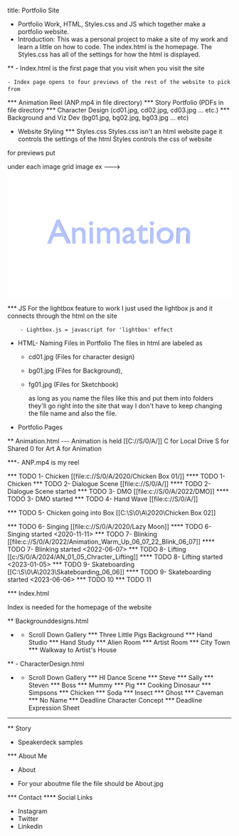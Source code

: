 title: Portfolio Site                                                          
* Portfolio Work, HTML, Styles.css and JS which together make a portfolio website.
* Introduction: This was a personal project to make a site of my work and learn a little on how to code. The index.html is the homepage. The Styles.css has all of the settings for how the html is displayed. 

** - Index.html is the first page that you visit when you visit the site 


	- Index page opens to four previews of the rest of the website to pick from
	
*** Animation Reel (ANP.mp4 in file directory)
*** Story Portfolio (PDFs in file directory
*** Character Design (cd01.jpg, cd02.jpg, cd03.jpg ... etc.)
*** Background and Viz Dev (bg01.jpg, bg02.jpg, bg03.jpg ... etc)

* Website Styling
*** Styles.css
Styles.css isn't an html website page it controls the settings of the html
Styles controls the css of website

for previews put             <div class="preview" id="preview1"></div> under each image grid image
    ex --->  <img src="fp/fp_ani.png" alt="Image 1">
            <div class="preview" id="preview1"></div>
        </a>

*** JS
For the lightbox feature to work I just used the lightbox js and it connects through the html on the site

        - Lightbox.js = javascript for 'lightbox' effect
  
* HTML-  Naming Files in Portfolio
The files in html are labeled as

	- cd01.jpg (Files for character design) 
	
	- bg01.jpg (Files for Background), 
	
	- fg01.jpg (Files for Sketchbook) 

	  as long as you name the files like this and put them into folders they'll go right into the site that way I don't have to keep changing the file name and also the file.

* Portfolio Pages

** Animation.html
--- Animation is held [[C://S/0/A/]]
C for Local Drive
S for Shared
0 for Art 
A for Animation

***- ANP.mp4 is my reel


*** TODO 1- Chicken [[file:c://S/0/A/2020/Chicken Box 01/]]
**** TODO 1- Chicken
*** TODO 2- Dialogue Scene [[file:c://S/0/A/]]
**** TODO 2- Dialogue Scene started 
*** TODO 3- DMO [[file:c://S/0/A/2022/DMO]] 
**** TODO 3- DMO started
*** TODO 4- Hand Wave [[file:c://S/0/A/]]

*** TODO 5- Chicken going into Box [[C:\S\0\A\2020\Chicken Box 02]]

*** TODO 6- Singing   [[file:c://S/0/A/2020/Lazy Moon]]
**** TODO 6- Singing started <2020-11-11>
*** TODO 7- Blinking   [[file:c://S/0/A/2022/Animation_Warm_Up_06_07_22_Blink_06_07]]
**** TODO 7- Blinking started <2022-06-07>
*** TODO 8- Lifting   [[c:/S/0/A/2024/AN_01_05_Chracter_Lifting]]
**** TODO 8- Lifting started <2023-01-05>
*** TODO 9- Skateboarding   [[C:\S\0\A\2023\Skateboarding_06_06\]]
**** TODO 9- Skateboarding started <2023-06-06>
*** TODO 10
*** TODO 11

*** Index.html

Index is needed for the homepage of the website


** Backgrounddesigns.html
* - Scroll Down Gallery 
*** Three Little Pigs Background
*** Hand Studio 
*** Hand Study
*** Alien Room
*** Artist Room
*** City Town
*** Walkway to Artist's House

** - CharacterDesign.html
* - Scroll Down Gallery 
*** HI Dance Scene
*** Steve
*** Sally
*** Steven
*** Boss
*** Mummy
*** Pig
*** Cooking Dinosaur
*** Simpsons
*** Chicken
*** Soda
*** Insect
*** Ghost
*** Caveman
*** No Name
*** Deadline Character Concept
*** Deadline Expression Sheet
*** 
** Story

- Speakerdeck samples 

*** About Me
- About
* For your aboutme file the file should be About.jpg

*** Contact 
**** Social Links 
 - Instagram
 - Twitter
 - Linkedin
 



